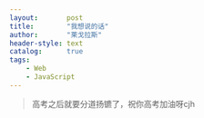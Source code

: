 ```yaml
---
layout:       post
title:        "我想说的话"
author:       "莱戈拉斯"
header-style: text
catalog:      true
tags:
    - Web
    - JavaScript
---
```


> 高考之后就要分道扬镳了，祝你高考加油呀cjh